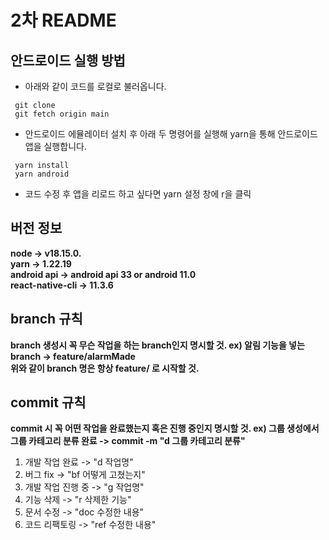 # 2차 README  


## 안드로이드 실행 방법  

* 아래와 같이 코드를 로컬로 불러옵니다.
  
```
 git clone
 git fetch origin main
```

  
* 안드로이드 에뮬레이터 설치 후 아래 두 명령어를 실행해 yarn을 통해 안드로이드 앱을 실행합니다.

```
 yarn install
 yarn android
```

* 코드 수정 후 앱을 리로드 하고 싶다면 yarn 설정 창에 r을 클릭


## 버전 정보

**node -> v18.15.0.**  
**yarn -> 1.22.19**  
**android api -> android api 33 or android 11.0**  
**react-native-cli -> 11.3.6**  

## branch 규칙  

**branch 생성시 꼭 무슨 작업을 하는 branch인지 명시할 것. ex) 알림 기능을 넣는 branch -> feature/alarmMade**  
**위와 같이 branch 명은 항상 feature/ 로 시작할 것.**  


## commit 규칙  

**commit 시 꼭 어떤 작업을 완료했는지 혹은 진행 중인지 명시할 것. ex) 그룹 생성에서 그룹 카테고리 분류 완료 -> commit -m "d 그룹 카테고리 분류"**  

1. 개발 작업 완료 -> "d 작업명"
2. 버그 fix -> "bf 어떻게 고쳤는지"
3. 개발 작업 진행 중 -> "g 작업명"
4. 기능 삭제 -> "r 삭제한 기능"
5. 문서 수정 -> "doc 수정한 내용"
6. 코드 리팩토링 -> "ref 수정한 내용"

